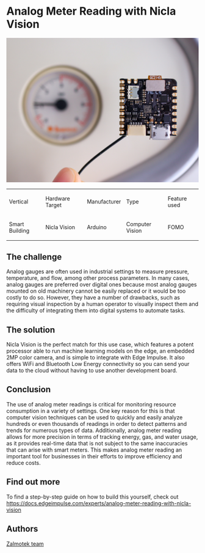 ﻿
# Analog Meter Reading with Nicla Vision

![NiclaVision headline photo](photo.jpg)

<table align="center">
	<tr>
		<td><p>Vertical</p></td>
		<td><p>Hardware Target</p></td>
		<td><p>Manufacturer</p></td>
		<td><p>Type</p></td>
		<td><p>Feature used</p></td>
	</tr>
	<tr>
		<td><p>Smart Building </p></td>
		<td><p>Nicla Vision</p></td>
		<td><p>Arduino</p></td>
		<td><p>Computer Vision</p></td>
		<td><p>FOMO</p></td>
	</tr>
		

</table>


## The challenge

Analog gauges are often used in industrial settings to measure pressure, temperature, and flow, among other process parameters. In many cases, analog gauges are preferred over digital ones because most analog gauges mounted on old machinery cannot be easily replaced or it would be too costly to do so. However, they have a number of drawbacks, such as requiring visual inspection by a human operator to visually inspect them and the difficulty of integrating them into digital systems to automate tasks.

## The solution
Nicla Vision is the perfect match for this use case, which features a potent processor able to run machine learning models on the edge, an embedded 2MP color camera, and is simple to integrate with Edge Impulse. It also offers WiFi and Bluetooth Low Energy connectivity so you can send your data to the cloud without having to use another development board.


## Conclusion

The use of analog meter readings is critical for monitoring resource consumption in a variety of settings. One key reason for this is that computer vision techniques can be used to quickly and easily analyze hundreds or even thousands of readings in order to detect patterns and trends for numerous types of data. Additionally, analog meter reading allows for more precision in terms of tracking energy, gas, and water usage, as it provides real-time data that is not subject to the same inaccuracies that can arise with smart meters. This makes analog meter reading an important tool for businesses in their efforts to improve efficiency and reduce costs.

## Find out more
To find a step-by-step guide on how to build this yourself, check out https://docs.edgeimpulse.com/experts/analog-meter-reading-with-nicla-vision
## Authors
   [Zalmotek team](https://zalmotek.com/)


